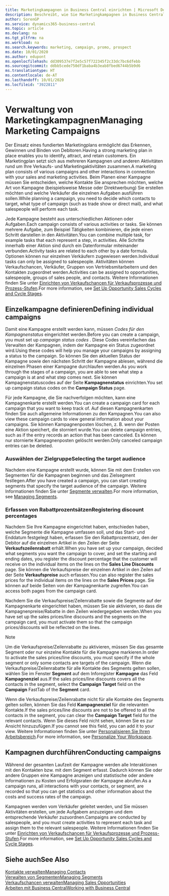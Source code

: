 ```yaml
---
title: Marketingkampagnen in Business Central einrichten | Microsoft Docs
description: Beschreibt, wie Sie Marketingkampagnen in Business Central einrichten und ausführen, um potenzielle Kunden zu identifizieren und Kunden zu behalten.
author: SorenGP
ms.service: dynamics365-business-central
ms.topic: article
ms.devlang: na
ms.tgt_pltfrm: na
ms.workload: na
ms.search.keywords: marketing, campaign, promo, prospect
ms.date: 10/01/2020
ms.author: edupont
ms.openlocfilehash: dd309537e7f2e5c57f722345f2c33dc7bc6dfebb
ms.sourcegitcommit: ddbb5cede750df1baba4b3eab8fbed6744b5b9d6
ms.translationtype: HT
ms.contentlocale: de-AT
ms.lasthandoff: 10/01/2020
ms.locfileid: "3922811"
---
```

# <a name="managing-marketing-campaigns"></a><span data-ttu-id="d16a7-103">Verwaltung von Marketingkampagnen</span><span class="sxs-lookup"><span data-stu-id="d16a7-103">Managing Marketing Campaigns</span></span>
<span data-ttu-id="d16a7-104">Der Einsatz eines fundierten Marketingplans ermöglicht das Erkennen, Gewinnen und Binden von Debitoren.</span><span class="sxs-lookup"><span data-stu-id="d16a7-104">Having a strong marketing plan in place enables you to identify, attract, and retain customers.</span></span> <span data-ttu-id="d16a7-105">Ein Marketingplan setzt sich aus mehreren Kampagnen und anderen Aktivitäten rund um Ihre Verkaufs- und Marketingaktivitäten zusammen.</span><span class="sxs-lookup"><span data-stu-id="d16a7-105">A marketing plan consists of various campaigns and other interactions in connection with your sales and marketing activities.</span></span> <span data-ttu-id="d16a7-106">Beim Planen einer Kampagne müssen Sie entscheiden, welche Kontakte Sie ansprechen möchten, welche Art von Kampagne (beispielsweise Messe oder Direktwerbung) Sie erstellen möchten und welche Verkäufer die einzelnen Aufgaben ausführen sollen.</span><span class="sxs-lookup"><span data-stu-id="d16a7-106">While planning a campaign, you need to decide which contacts to target, what type of campaign (such as trade show or direct mail), and what salespeople will perform each task.</span></span>

<span data-ttu-id="d16a7-107">Jede Kampagne besteht aus unterschiedlichen Aktionen oder Aufgaben.</span><span class="sxs-lookup"><span data-stu-id="d16a7-107">Each campaign consists of various activities or tasks.</span></span> <span data-ttu-id="d16a7-108">Sie können mehrere Aufgabe, zum Beispiel Tätigkeiten kombinieren, die jede einen Schritt darstellen in den Aktivitäten.</span><span class="sxs-lookup"><span data-stu-id="d16a7-108">You can combine multiple task, for example tasks that each represent a step, in activities.</span></span> <span data-ttu-id="d16a7-109">Alle Schritte innerhalb einer Aktion sind durch ein Datenformular miteinander verbunden.</span><span class="sxs-lookup"><span data-stu-id="d16a7-109">Activity tasks are related to each other by a date formula.</span></span> <span data-ttu-id="d16a7-110">Optionen können nur einzelnen Verkäufern zugewiesen werden.</span><span class="sxs-lookup"><span data-stu-id="d16a7-110">Individual tasks can only be assigned to salespeople.</span></span> <span data-ttu-id="d16a7-111">Aktivitäten können Verkaufschancen, Verkäufer, Gruppen von Vertriebsmitarbeitern und den Kontakten zugeordnet werden.</span><span class="sxs-lookup"><span data-stu-id="d16a7-111">Activities can be assigned to opportunities, salespeople, groups of sales people, and contacts.</span></span> <span data-ttu-id="d16a7-112">Weitere Informationen finden Sie unter [Einrichten von Verkaufschancen für Verkaufsprozesse und Prozess-Stufen](marketing-how-setup-opportunity-sales-cycles-stages.md).</span><span class="sxs-lookup"><span data-stu-id="d16a7-112">For more information, see [Set Up Opportunity Sales Cycles and Cycle Stages](marketing-how-setup-opportunity-sales-cycles-stages.md).</span></span>

## <a name="defining-individual-campaigns"></a><span data-ttu-id="d16a7-113">Einzelkampagne definieren</span><span class="sxs-lookup"><span data-stu-id="d16a7-113">Defining individual campaigns</span></span>
<span data-ttu-id="d16a7-114">Damit eine Kampagne erstellt werden kann, müssen *Codes für den Kampagnenstatus* eingerichtet werden.</span><span class="sxs-lookup"><span data-stu-id="d16a7-114">Before you can create a campaign, you must set up *campaign status codes* .</span></span> <span data-ttu-id="d16a7-115">Diese Codes vereinfachen das Verwalten der Kampagnen, indem der Kampagne ein Status zugeordnet wird.</span><span class="sxs-lookup"><span data-stu-id="d16a7-115">Using these codes will help you manage your campaigns by assigning a status to the campaign.</span></span> <span data-ttu-id="d16a7-116">So können Sie den aktuellen Status der Kampagne sowie den nächsten Schritt der Kampagne ablesen, während die einzelnen Phasen einer Kampagne durchlaufen werden.</span><span class="sxs-lookup"><span data-stu-id="d16a7-116">As you work through the stages of a campaign, you are able to see what step a campaign is at and what step comes next.</span></span> <span data-ttu-id="d16a7-117">Sie können Kampagnenstatuscodes auf der Seite **Kampagnenstatus** einrichten.</span><span class="sxs-lookup"><span data-stu-id="d16a7-117">You set up campaign status codes on the **Campaign Status** page.</span></span>

<span data-ttu-id="d16a7-118">Für jede Kampagne, die Sie nachverfolgen möchten, kann eine Kampagnenkarte erstellt werden.</span><span class="sxs-lookup"><span data-stu-id="d16a7-118">You can create a campaign card for each campaign that you want to keep track of.</span></span> <span data-ttu-id="d16a7-119">Auf diesen Kampagnenkarten finden Sie auch allgemeine Informationen zu den Kampagnen.</span><span class="sxs-lookup"><span data-stu-id="d16a7-119">You can also view these campaign cards to view general information about your campaigns.</span></span>
<span data-ttu-id="d16a7-120">Sie können Kampagnenposten löschen, z. B. wenn der Posten eine Aktion speichert, die storniert wurde.</span><span class="sxs-lookup"><span data-stu-id="d16a7-120">You can delete campaign entries, such as if the entry records an action that has been canceled.</span></span> <span data-ttu-id="d16a7-121">Es können nur stornierte Kampagnenposten gelöscht werden.</span><span class="sxs-lookup"><span data-stu-id="d16a7-121">Only canceled campaign entries can be deleted.</span></span>

### <a name="selecting-the-target-audience"></a><span data-ttu-id="d16a7-122">Auswählen der Zielgruppe</span><span class="sxs-lookup"><span data-stu-id="d16a7-122">Selecting the target audience</span></span>
<span data-ttu-id="d16a7-123">Nachdem eine Kampagne erstellt wurde, können Sie mit dem Erstellen von Segmenten für die Kampagnen beginnen und das Zielsegment festlegen.</span><span class="sxs-lookup"><span data-stu-id="d16a7-123">After you have created a campaign, you can start creating segments that specify the target audience of the campaign.</span></span> <span data-ttu-id="d16a7-124">Weitere Informationen finden Sie unter [Segmente verwalten](marketing-segments.md).</span><span class="sxs-lookup"><span data-stu-id="d16a7-124">For more information, see [Managing Segments](marketing-segments.md).</span></span>

### <a name="registering-discount-percentages"></a><span data-ttu-id="d16a7-125">Erfassen von Rabattprozentsätzen</span><span class="sxs-lookup"><span data-stu-id="d16a7-125">Registering discount percentages</span></span>
<span data-ttu-id="d16a7-126">Nachdem Sie Ihre Kampagne eingerichtet haben, entschieden haben, welche Segmente die Kampagne umfassen soll, und das Start- und Enddatum festgelegt haben, erfassen Sie den Rabattprozentsatz, den der Debitor auf die einzelnen Artikel in den Zeilen der Seite **Verkaufszeilenrabatt** erhält.</span><span class="sxs-lookup"><span data-stu-id="d16a7-126">When you have set up your campaign, decided what segments you want the campaign to cover, and set the starting and ending dates, you register the discount percentage that the customer will receive on the individual items on the lines on the **Sales Line Discounts** page.</span></span> <span data-ttu-id="d16a7-127">Sie können die Verkaufspreise der einzelnen Artikel in den Zeilen auf der Seite **Verkaufspreise** auch erfassen.</span><span class="sxs-lookup"><span data-stu-id="d16a7-127">You can also register the sales prices for the individual items on the lines on the **Sales Prices** page.</span></span> <span data-ttu-id="d16a7-128">Sie können auf beide Seiten von der Kampagnenkarte zugreifen.</span><span class="sxs-lookup"><span data-stu-id="d16a7-128">You can access both pages from the campaign card.</span></span>

 <span data-ttu-id="d16a7-129">Nachdem Sie die Verkaufspreise/Zeilenrabatte sowie die Segmente auf der Kampagnenkarte eingerichtet haben, müssen Sie sie aktivieren, so dass die Kampagnenpreise/Rabatte in den Zeilen wiedergegeben werden.</span><span class="sxs-lookup"><span data-stu-id="d16a7-129">When you have set up the sales prices/line discounts and the segments on the campaign card, you must activate them so that the campaign prices/discounts will be reflected on the lines.</span></span>

> [!NOTE]  
>   <span data-ttu-id="d16a7-130">Um die Verkaufspreise/Zeilenrabatte zu aktivieren, müssen Sie das gesamte Segment oder nur einzelne Kontakte für die Kampagne markieren.</span><span class="sxs-lookup"><span data-stu-id="d16a7-130">In order to activate the sales prices/line discounts, you must specify if the whole segment or only some contacts are targets of the campaign.</span></span> <span data-ttu-id="d16a7-131">Wenn die Verkaufspreise/Zeilenrabatte für alle Kontakte des Segments gelten sollen, wählen Sie im Fenster **Segment** auf dem Inforegister **Kampagne** das Feld **Kampagnenziel** aus.</span><span class="sxs-lookup"><span data-stu-id="d16a7-131">If the sales prices/line discounts covers all the contacts in the segment, select the **Campaign Target** field on the **Campaign** FastTab of the **Segment** card.</span></span>

<span data-ttu-id="d16a7-132">Wenn die Verkaufspreise/Zeilenrabatte nicht für alle Kontakte des Segments gelten sollen, können Sie das Feld **Kampagnenziel** für die relevanten Kontakte.</span><span class="sxs-lookup"><span data-stu-id="d16a7-132">If the sales prices/line discounts are not to be offered to all the contacts in the segment, you can clear the **Campaign Target** field for the relevant contacts.</span></span> <span data-ttu-id="d16a7-133">Wenn Sie dieses Feld nicht sehen, können Sie es zur Ansicht hinzuzufügen.</span><span class="sxs-lookup"><span data-stu-id="d16a7-133">If you cannot see this field, you can add it to your view.</span></span> <span data-ttu-id="d16a7-134">Weitere Informationen finden Sie unter [Personalisieren Sie Ihren Arbeitsbereich](ui-personalization-user.md).</span><span class="sxs-lookup"><span data-stu-id="d16a7-134">For more information, see [Personalize Your Workspace](ui-personalization-user.md).</span></span>

## <a name="conducting-campaigns"></a><span data-ttu-id="d16a7-135">Kampagnen durchführen</span><span class="sxs-lookup"><span data-stu-id="d16a7-135">Conducting campaigns</span></span>
<span data-ttu-id="d16a7-136">Während der gesamten Laufzeit der Kampagne werden alle Interaktionen mit den Kontakten bzw. mit dem Segment erfasst. Dadurch können Sie oder andere Gruppen eine Kampagne anzeigen und statistische oder andere Informationen zu Kosten und Erfolgsraten der Kampagne abrufen.</span><span class="sxs-lookup"><span data-stu-id="d16a7-136">As a campaign runs, all interactions with your contacts, or segment, are recorded so that you can get statistics and other information about the costs and success rates of the campaign.</span></span>

<span data-ttu-id="d16a7-137">Kampagnen werden vom Verkäufer geleitet werden, und Sie müssen Aktivitäten erstellen, um jede Aufgabem  anzuzeigen und dem entsprechende Verkäufer zuzuordnen.</span><span class="sxs-lookup"><span data-stu-id="d16a7-137">Campaigns are conducted by salespeople, and you must create activities to represent each task and assign them to the relevant salespeople.</span></span> <span data-ttu-id="d16a7-138">Weitere Informationen finden Sie unter [Einrichten von Verkaufschancen für Verkaufsprozesse und Prozess-Stufen](marketing-how-setup-opportunity-sales-cycles-stages.md).</span><span class="sxs-lookup"><span data-stu-id="d16a7-138">For more information, see [Set Up Opportunity Sales Cycles and Cycle Stages](marketing-how-setup-opportunity-sales-cycles-stages.md).</span></span>

## <a name="see-also"></a><span data-ttu-id="d16a7-139">Siehe auch</span><span class="sxs-lookup"><span data-stu-id="d16a7-139">See Also</span></span>
[<span data-ttu-id="d16a7-140">Kontakte verwalten</span><span class="sxs-lookup"><span data-stu-id="d16a7-140">Managing Contacts</span></span>](marketing-contacts.md)  
[<span data-ttu-id="d16a7-141">Verwalten von Segmenten</span><span class="sxs-lookup"><span data-stu-id="d16a7-141">Managing Segments</span></span>](marketing-segments.md)  
[<span data-ttu-id="d16a7-142">Verkaufschancen verwalten</span><span class="sxs-lookup"><span data-stu-id="d16a7-142">Managing Sales Opportunities</span></span>](marketing-manage-sales-opportunities.md)  
[<span data-ttu-id="d16a7-143">Arbeiten mit  Business Central</span><span class="sxs-lookup"><span data-stu-id="d16a7-143">Working with Business Central</span></span>](ui-work-product.md)  
